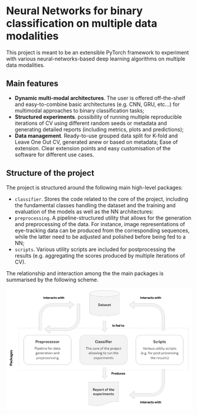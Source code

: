 # Neural Networks for binary classification on multiple data modalities

 This project is meant to be an extensible PyTorch framework to experiment with various neural-networks-based deep learning algorithms on multiple data modalities.

## Main features

* **Dynamic multi-modal architectures**. The user is offered off-the-shelf and easy-to-combine basic architectures (e.g. CNN, GRU, etc…) for multimodal approaches to binary classification tasks;
* **Structured experiments**. possibility of running multiple reproducible iterations of CV using different random seeds or metadata and generating detailed reports (including metrics, plots and predictions);
* **Data management**. Ready-to-use grouped data split for K-fold and Leave One Out CV, generated anew or based on metadata;
Ease of extension. Clear extension points and easy customisation of the software for different use cases.

## Structure of the project

The project is structured around the following main high-level packages:

* `classifier`. Stores the code related to the core of the project, including the fundamental classes handling the dataset and the training and evaluation of the models as well as the NN architectures:
* `preprocessing`. A pipeline-structured utility that allows for the generation and preprocessing of the data. For instance, image representations of eye-tracking data can be produced from the corresponding sequences, while the latter need to be adjusted and polished before being fed to a NN;
* `scripts`. Various utility scripts are included for postprocessing the results (e.g. aggregating the scores produced by multiple iterations of CV).

The relationship and interaction among the the main packages is summarised by the following scheme.

<img src="docs/gallery/framework-packages.png" alt="image-20200715121331470" style="zoom:80%;" />
